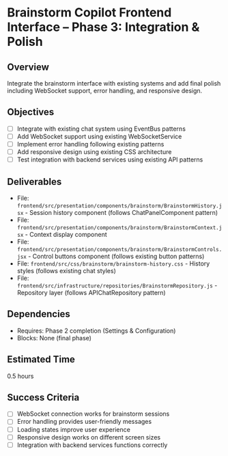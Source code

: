 # Brainstorm Copilot Frontend Interface – Phase 3: Integration & Polish

## Overview
Integrate the brainstorm interface with existing systems and add final polish including WebSocket support, error handling, and responsive design.

## Objectives
- [ ] Integrate with existing chat system using EventBus patterns
- [ ] Add WebSocket support using existing WebSocketService
- [ ] Implement error handling following existing patterns
- [ ] Add responsive design using existing CSS architecture
- [ ] Test integration with backend services using existing API patterns

## Deliverables
- File: `frontend/src/presentation/components/brainstorm/BrainstormHistory.jsx` - Session history component (follows ChatPanelComponent pattern)
- File: `frontend/src/presentation/components/brainstorm/BrainstormContext.jsx` - Context display component
- File: `frontend/src/presentation/components/brainstorm/BrainstormControls.jsx` - Control buttons component (follows existing button patterns)
- File: `frontend/src/css/brainstorm/brainstorm-history.css` - History styles (follows existing chat styles)
- File: `frontend/src/infrastructure/repositories/BrainstormRepository.js` - Repository layer (follows APIChatRepository pattern)

## Dependencies
- Requires: Phase 2 completion (Settings & Configuration)
- Blocks: None (final phase)

## Estimated Time
0.5 hours

## Success Criteria
- [ ] WebSocket connection works for brainstorm sessions
- [ ] Error handling provides user-friendly messages
- [ ] Loading states improve user experience
- [ ] Responsive design works on different screen sizes
- [ ] Integration with backend services functions correctly

